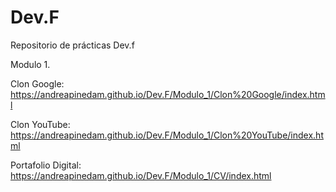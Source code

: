 # Dev.F
Repositorio de prácticas Dev.f 

Modulo 1. 

Clon Google: https://andreapinedam.github.io/Dev.F/Modulo_1/Clon%20Google/index.html

Clon YouTube: https://andreapinedam.github.io/Dev.F/Modulo_1/Clon%20YouTube/index.html


Portafolio Digital: https://andreapinedam.github.io/Dev.F/Modulo_1/CV/index.html
